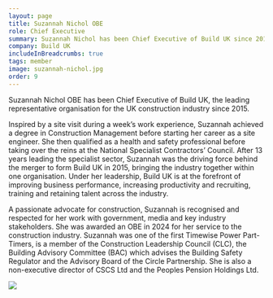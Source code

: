 ```yaml
---
layout: page
title: Suzannah Nichol OBE
role: Chief Executive
summary: Suzannah Nichol has been Chief Executive of Build UK since 2015.
company: Build UK
includeInBreadcrumbs: true
tags: member
image: suzannah-nichol.jpg
order: 9
---
```


<div class="govuk-grid-row">
  <div class="govuk-grid-column-two-thirds">
  
Suzannah Nichol OBE has been Chief Executive of Build UK, the leading representative organisation for the UK construction industry since 2015.

Inspired by a site visit during a week’s work experience, Suzannah achieved a degree in Construction Management before starting her career as a site engineer. She then qualified as a health and safety professional before taking over the reins at the National Specialist Contractors’ Council. After 13 years leading the specialist sector, Suzannah was the driving force behind the merger to form Build UK in 2015, bringing the industry together within one organisation. Under her leadership, Build UK is at the forefront of improving business performance, increasing productivity and recruiting, training and retaining talent across the industry.

A passionate advocate for construction, Suzannah is recognised and respected for her work with government, media and key industry stakeholders. She was awarded an OBE in 2024 for her service to the construction industry. Suzannah was one of the first Timewise Power Part-Timers, is a member of the Construction Leadership Council (CLC), the Building Advisory Committee (BAC) which advises the Building Safety Regulator and the Advisory Board of the Circle Partnership. She is also a non-executive director of CSCS Ltd and the Peoples Pension Holdings Ltd.

  </div>
  <div class="govuk-grid-column-one-third member-page-image"><img src="/images/{{image}}"/></div>
</div>
